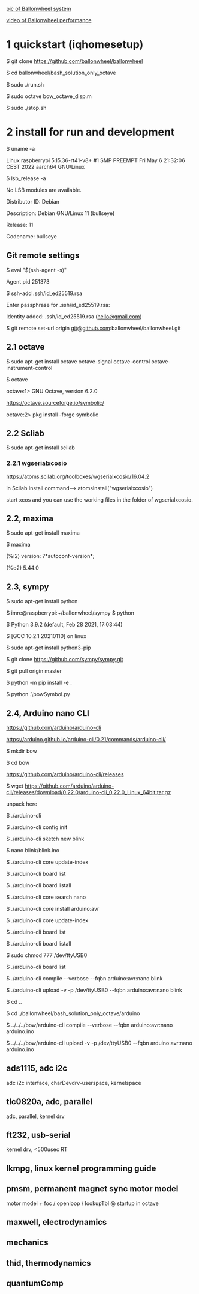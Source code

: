 
[pic of Ballonwheel system](https://drive.google.com/file/d/1SbojtoAPsziPh_wPwiDQSBB1EkkLj9f4/view?usp=drivesdk) 



[video of Ballonwheel performance](https://drive.google.com/file/d/1aYekoKIV0XY-9lRHnn9m6GJVegpmdNTa/view?usp=drivesdk) 


# 1 quickstart (iqhomesetup)

$ git clone https://github.com/ballonwheel/ballonwheel

$ cd ballonwheel/bash_solution_only_octave

$ sudo ./run.sh

$ sudo octave bow_octave_disp.m

$ sudo ./stop.sh

 

# 2 install for run and development

$ uname -a

Linux raspberrypi 5.15.36-rt41-v8+ #1 SMP PREEMPT Fri May 6 21:32:06 CEST 2022 aarch64 GNU/Linux

$ lsb_release -a

No LSB modules are available.

Distributor ID:	Debian

Description:	Debian GNU/Linux 11 (bullseye)

Release:	11

Codename:	bullseye

## Git remote settings

$ eval "$(ssh-agent -s)"

Agent pid 251373

$ ssh-add .ssh/id_ed25519.rsa

Enter passphrase for .ssh/id_ed25519.rsa: 

Identity added: .ssh/id_ed25519.rsa (hello@gmail.com)

$ git remote set-url origin git@github.com:ballonwheel/ballonwheel.git


 

## 2.1 octave

$ sudo apt-get install octave octave-signal octave-control octave-instrument-control

$ octave

octave:1> GNU Octave, version 6.2.0

https://octave.sourceforge.io/symbolic/

octave:2> pkg install -forge symbolic



## 2.2 Scliab

$ sudo apt-get install scilab

### 2.2.1 wgserialxcosio

https://atoms.scilab.org/toolboxes/wgserialxcosio/16.04.2

in Scilab Install command--> atomsInstall("wgserialxcosio")

start xcos and you can use the working files in the folder of wgserialxcosio.


## 2.2, maxima

$ sudo apt-get install maxima

$ maxima

(%i2) version: ?\*autoconf\-version\*;

(%o2)                               5.44.0

 
## 2.3, sympy

$ sudo apt-get install python

$ imre@raspberrypi:~/ballonwheel/sympy $ python

$ Python 3.9.2 (default, Feb 28 2021, 17:03:44)

$ [GCC 10.2.1 20210110] on linux


$ sudo apt-get install python3-pip

$ git clone https://github.com/sympy/sympy.git

$ git pull origin master

$ python -m pip install -e .


$ python .\bowSymbol.py



## 2.4, Arduino nano CLI

https://github.com/arduino/arduino-cli

https://arduino.github.io/arduino-cli/0.21/commands/arduino-cli/

$ mkdir bow

$ cd bow

https://github.com/arduino/arduino-cli/releases

$ wget https://github.com/arduino/arduino-cli/releases/download/0.22.0/arduino-cli_0.22.0_Linux_64bit.tar.gz

unpack here 

$ ./arduino-cli

$ ./arduino-cli config init

$ ./arduino-cli sketch new blink

$ nano blink/blink.ino

$ ./arduino-cli core update-index

$ ./arduino-cli board list 

$ ./arduino-cli board listall

$ ./arduino-cli core search nano

$ ./arduino-cli core install arduino:avr   

$ ./arduino-cli core update-index

$ ./arduino-cli board list   

$ ./arduino-cli board listall

$ sudo chmod 777 /dev/ttyUSB0    

$ ./arduino-cli board list   

$ ./arduino-cli compile --verbose --fqbn arduino:avr:nano blink   

$ ./arduino-cli upload -v -p /dev/ttyUSB0 --fqbn arduino:avr:nano blink 

$ cd ..

$ cd ./ballonwheel/bash_solution_only_octave/arduino

$ ../../../bow/arduino-cli compile --verbose --fqbn arduino:avr:nano arduino.ino

$ ../../../bow/arduino-cli upload -v -p /dev/ttyUSB0 --fqbn arduino:avr:nano arduino.ino


## ads1115, adc i2c

adc i2c interface, charDevdrv-userspace, kernelspace


## tlc0820a, adc, parallel

adc, parallel, kernel drv


## ft232, usb-serial

kernel drv, <500usec RT


## lkmpg, linux kernel programming guide


## pmsm, permanent magnet sync motor model

motor model + foc / openloop / lookupTbl @ startup in octave


## maxwell, electrodynamics


## mechanics


## thid, thermodynamics


## quantumComp






